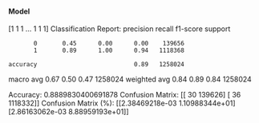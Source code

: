 #### Model
[1 1 1 ... 1 1 1]
Classification Report:
              precision    recall  f1-score   support

           0       0.45      0.00      0.00    139656
           1       0.89      1.00      0.94   1118368

    accuracy                           0.89   1258024
   macro avg       0.67      0.50      0.47   1258024
weighted avg       0.84      0.89      0.84   1258024

Accuracy: 0.8889830400691878
Confusion Matrix:
[[     30  139626]
 [     36 1118332]]
Confusion Matrix (%):
[[2.38469218e-03 1.10988344e+01]
 [2.86163062e-03 8.88959193e+01]]

